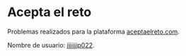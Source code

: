 # Acepta el reto
Problemas realizados para la plataforma [aceptaelreto.com](https://aceptaelreto.com).

Nombre de usuario: [jjjjjjjp022](https://aceptaelreto.com/user/profile.php?id=17715).
